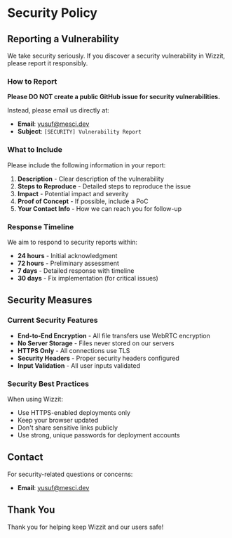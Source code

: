 # Security Policy

## Reporting a Vulnerability

We take security seriously. If you discover a security vulnerability in Wizzit, please report it responsibly.

### How to Report

**Please DO NOT create a public GitHub issue for security vulnerabilities.**

Instead, please email us directly at:
- **Email**: [yusuf@mesci.dev](mailto:yusuf@mesci.dev)
- **Subject**: `[SECURITY] Vulnerability Report`

### What to Include

Please include the following information in your report:

1. **Description** - Clear description of the vulnerability
2. **Steps to Reproduce** - Detailed steps to reproduce the issue
3. **Impact** - Potential impact and severity
4. **Proof of Concept** - If possible, include a PoC
5. **Your Contact Info** - How we can reach you for follow-up

### Response Timeline

We aim to respond to security reports within:
- **24 hours** - Initial acknowledgment
- **72 hours** - Preliminary assessment
- **7 days** - Detailed response with timeline
- **30 days** - Fix implementation (for critical issues)

## Security Measures

### Current Security Features

- **End-to-End Encryption** - All file transfers use WebRTC encryption
- **No Server Storage** - Files never stored on our servers
- **HTTPS Only** - All connections use TLS
- **Security Headers** - Proper security headers configured
- **Input Validation** - All user inputs validated

### Security Best Practices

When using Wizzit:
- Use HTTPS-enabled deployments only
- Keep your browser updated
- Don't share sensitive links publicly
- Use strong, unique passwords for deployment accounts

## Contact

For security-related questions or concerns:
- **Email**: [yusuf@mesci.dev](mailto:yusuf@mesci.dev)

## Thank You

Thank you for helping keep Wizzit and our users safe! 
